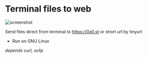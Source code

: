 # Terminal files to web

![screenshot](https://raw.githubusercontent.com/mateuscomh/yoURL/main/screenshot.png)


Send files direct from terminal to https://0x0.st or short url by tinyurl

- Run on GNU Linux

_depends *curl*, *xclip*_

